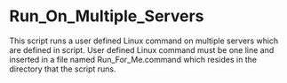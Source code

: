 # Run_On_Multiple_Servers
This script runs a user defined Linux command on multiple servers which are defined in script. User defined Linux command must be one line and inserted in a file named Run_For_Me.command which resides in the directory that the script runs.
